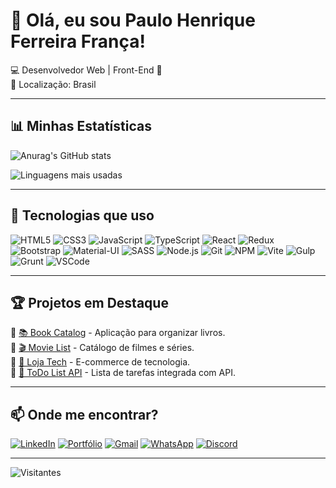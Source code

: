 # 👋 Olá, eu sou Paulo Henrique Ferreira França!

💻 Desenvolvedor Web | Front-End 🚀  
📍 Localização: Brasil  

---

## 📊 Minhas Estatísticas
<img src="https://github-readme-stats.vercel.app/api?username=PauloHenrique993940&bg_color=07070d&title_color=52b540&text_color=fff&icon_color=FFA500&border_color=CCCCCC" alt="Anurag's GitHub stats">

![Linguagens mais usadas](https://github-readme-stats.vercel.app/api/top-langs/?username=paulohenriquefranca&layout=compact&theme=dracula)

---

## 🚀 Tecnologias que uso
![HTML5](https://img.shields.io/badge/HTML5-E34F26?style=flat&logo=html5&logoColor=white)
![CSS3](https://img.shields.io/badge/CSS3-1572B6?style=flat&logo=css3&logoColor=white)
![JavaScript](https://img.shields.io/badge/JavaScript-F7DF1E?style=flat&logo=javascript&logoColor=black)
![TypeScript](https://img.shields.io/badge/TypeScript-007ACC?style=flat&logo=typescript&logoColor=white)
![React](https://img.shields.io/badge/React-61DAFB?style=flat&logo=react&logoColor=black)
![Redux](https://img.shields.io/badge/Redux-764ABC?style=flat&logo=redux&logoColor=white)
![Bootstrap](https://img.shields.io/badge/Bootstrap-7952B3?style=flat&logo=bootstrap&logoColor=white)
![Material-UI](https://img.shields.io/badge/Material--UI-0081CB?style=flat&logo=material-ui&logoColor=white)
![SASS](https://img.shields.io/badge/SASS-CC6699?style=flat&logo=sass&logoColor=white)
![Node.js](https://img.shields.io/badge/Node.js-339933?style=flat&logo=node.js&logoColor=white)
![Git](https://img.shields.io/badge/Git-F05032?style=flat&logo=git&logoColor=white)
![NPM](https://img.shields.io/badge/NPM-CB3837?style=flat&logo=npm&logoColor=white)
![Vite](https://img.shields.io/badge/Vite-646CFF?style=flat&logo=vite&logoColor=white)
![Gulp](https://img.shields.io/badge/Gulp-CF4647?style=flat&logo=gulp&logoColor=white)
![Grunt](https://img.shields.io/badge/Grunt-FBA919?style=flat&logo=grunt&logoColor=black)
![VSCode](https://img.shields.io/badge/VSCode-007ACC?style=flat&logo=visual-studio-code&logoColor=white)

---

## 🏆 Projetos em Destaque
🔹 [📚 Book Catalog](https://github.com/paulohenriquefranca/book-catalog) - Aplicação para organizar livros.  
🔹 [🎬 Movie List](https://github.com/paulohenriquefranca/movie-list) - Catálogo de filmes e séries.  
🔹 [🛒 Loja Tech](https://github.com/paulohenriquefranca/loja-tech) - E-commerce de tecnologia.  
🔹 [📌 ToDo List API](https://github.com/paulohenriquefranca/todo-list-api) - Lista de tarefas integrada com API.  

---

## 📫 Onde me encontrar?
[![LinkedIn](https://img.shields.io/badge/LinkedIn-0077B5?style=flat&logo=linkedin&logoColor=white)](https://linkedin.com/in/paulohenriquefranca)
[![Portfólio](https://img.shields.io/badge/Portfólio-000?style=flat&logo=firefox&logoColor=white)](https://paulohenriquefranca.dev)
[![Gmail](https://img.shields.io/badge/Gmail-D14836?style=flat&logo=gmail&logoColor=white)](mailto:paulohenriqueferreirafranca2@gmail.com)
[![WhatsApp](https://img.shields.io/badge/WhatsApp-25D366?style=flat&logo=whatsapp&logoColor=white)](https://wa.me/5571999541008)
[![Discord](https://img.shields.io/badge/Discord-7289DA?style=flat&logo=discord&logoColor=white)](https://discord.gg/wagxzStdcR)

---

![Visitantes](https://komarev.com/ghpvc/?username=paulohenriquefranca&color=blue)



